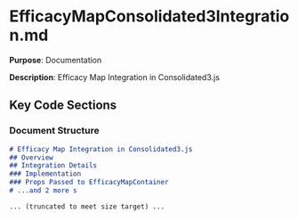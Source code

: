 # EfficacyMapConsolidated3Integration.md

**Purpose**: Documentation

**Description**: Efficacy Map Integration in Consolidated3.js

## Key Code Sections

### Document Structure

```markdown
# Efficacy Map Integration in Consolidated3.js
## Overview
## Integration Details
### Implementation
### Props Passed to EfficacyMapContainer
# ...and 2 more s

... (truncated to meet size target) ...
